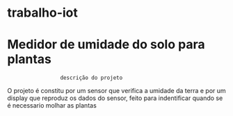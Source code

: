 # trabalho-iot
#  Medidor de umidade do solo para plantas
                     descrição do projeto
O projeto é constitu por um sensor que verifica a umidade da terra e por um display que reproduz os dados do sensor, feito para indentificar quando se é necessario molhar as plantas
